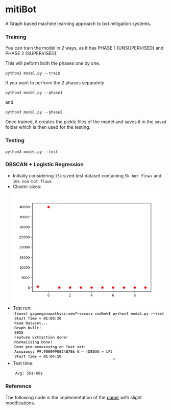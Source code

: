 # mitiBot
A Graph based machine learning approach to bot mitigation systems.

### Training

You can train the model in 2 ways, as it has PHASE 1 (UNSUPERVISED) and PHASE 2 (SUPERVISED)

This will peform both the phases one by one.
```
python3 model.py --train
```

If you want to perform the 2 phases separately
```
python3 model.py --phase1
```

and

```
python3 model.py --phase2
```

Once trained, it creates the pickle files of the model and saves it in the `saved` folder which is then used for the testing.


### Testing

```
python3 model.py --test
```

### DBSCAN + Logistic Regression

- Initially considering `15k` sized test dataset containing `5k bot flows` and `10k non-bot flows`
- Cluster sizes:
  ![cluster_png](screenshots/cluster_sizes.png)
- Test run:
  ![dbscan_lr_test](screenshots/dbscan_lr_test.png)
- Test time:
  ```
   Avg: 50s-60s
  ```


### Reference

The following code is the implementation of the [paper](https://arxiv.org/pdf/1902.08538.pdf)
with slight modifications.
